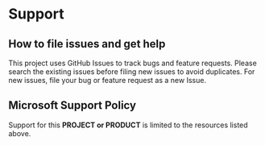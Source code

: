 # Support

## How to file issues and get help  

This project uses GitHub Issues to track bugs and feature requests.
Please search the existing 
issues before filing new issues to avoid duplicates.
For new issues, file your bug or 
feature request as a new Issue.

## Microsoft Support Policy  

Support for this **PROJECT or PRODUCT** is limited to the resources listed above.
